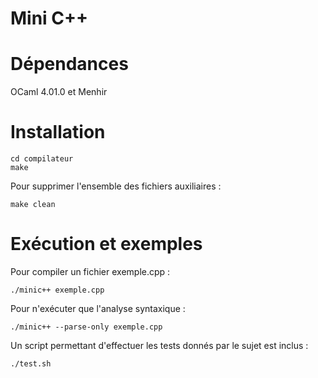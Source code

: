 Mini C++
===========

Dépendances
===========

OCaml 4.01.0 et Menhir

Installation
===========

    cd compilateur
    make

Pour supprimer l'ensemble des fichiers auxiliaires :

    make clean

Exécution et exemples
===========

Pour compiler un fichier exemple.cpp :

    ./minic++ exemple.cpp

Pour n'exécuter que l'analyse syntaxique :

    ./minic++ --parse-only exemple.cpp

Un script permettant d'effectuer les tests donnés par le sujet est inclus :

    ./test.sh
